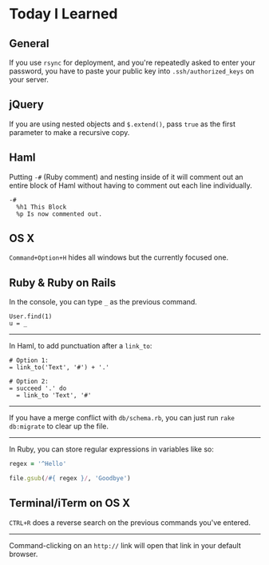 Today I Learned
===============

General
-------

If you use `rsync` for deployment, and you're repeatedly asked to enter your password, you have to paste your public key into `.ssh/authorized_keys` on your server.

jQuery
------

If you are using nested objects and `$.extend()`, pass `true` as the first parameter to make a recursive copy.

Haml
----

Putting `-#` (Ruby comment) and nesting inside of it will comment out an entire block of Haml without having to comment out each line individually.

```haml
-#
  %h1 This Block
  %p Is now commented out.
```

OS X
----

`Command+Option+H` hides all windows but the currently focused one.

Ruby & Ruby on Rails
--------------------

In the console, you can type `_` as the previous command.

```
User.find(1)
u = _
```

***

In Haml, to add punctuation after a `link_to`:

```haml
# Option 1:
= link_to('Text', '#') + '.'

# Option 2:
= succeed '.' do
  = link_to 'Text', '#'
```

***

If you have a merge conflict with `db/schema.rb`, you can just run `rake db:migrate` to clear up the file.

***

In Ruby, you can store regular expressions in variables like so:

```ruby
regex = '^Hello'

file.gsub(/#{ regex }/, 'Goodbye')
```

Terminal/iTerm on OS X
----------------------

`CTRL+R` does a reverse search on the previous commands you've entered.

***

Command-clicking on an `http://` link will open that link in your default browser.
